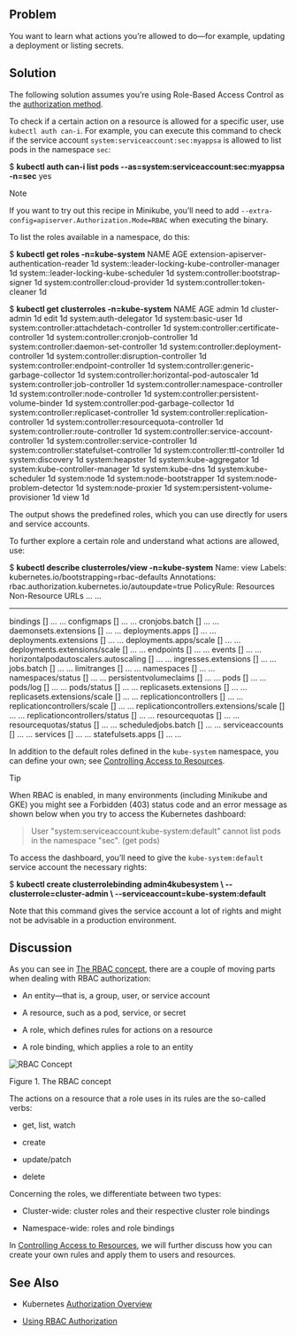 ## Problem

You want to learn what actions you’re allowed to do—​for example, updating a deployment or listing secrets.

## Solution

The following solution assumes you’re using Role-Based Access Control as the [authorization method](https://kubernetes.io/docs/admin/authorization/).

To check if a certain action on a resource is allowed for a specific user, use `kubectl auth can-i`. For example, you can execute this command to check if the service account `system:serviceaccount:sec:myappsa` is allowed to list pods in the namespace `sec`:

$ **kubectl auth can-i list pods --as=system:serviceaccount:sec:myappsa -n=sec**
yes

Note

If you want to try out this recipe in Minikube, you’ll need to add `--extra-config=apiserver.Authorization.Mode=RBAC` when executing the binary.

To list the roles available in a namespace, do this:

$ **kubectl get roles -n=kube-system**
NAME                                             AGE
extension-apiserver-authentication-reader        1d
system::leader-locking-kube-controller-manager   1d
system::leader-locking-kube-scheduler            1d
system:controller:bootstrap-signer               1d
system:controller:cloud-provider                 1d
system:controller:token-cleaner                  1d

$ **kubectl get clusterroles -n=kube-system**
NAME                                             AGE
admin                                            1d
cluster-admin                                    1d
edit                                             1d
system:auth-delegator                            1d
system:basic-user                                1d
system:controller:attachdetach-controller        1d
system:controller:certificate-controller         1d
system:controller:cronjob-controller             1d
system:controller:daemon-set-controller          1d
system:controller:deployment-controller          1d
system:controller:disruption-controller          1d
system:controller:endpoint-controller            1d
system:controller:generic-garbage-collector      1d
system:controller:horizontal-pod-autoscaler      1d
system:controller:job-controller                 1d
system:controller:namespace-controller           1d
system:controller:node-controller                1d
system:controller:persistent-volume-binder       1d
system:controller:pod-garbage-collector          1d
system:controller:replicaset-controller          1d
system:controller:replication-controller         1d
system:controller:resourcequota-controller       1d
system:controller:route-controller               1d
system:controller:service-account-controller     1d
system:controller:service-controller             1d
system:controller:statefulset-controller         1d
system:controller:ttl-controller                 1d
system:discovery                                 1d
system:heapster                                  1d
system:kube-aggregator                           1d
system:kube-controller-manager                   1d
system:kube-dns                                  1d
system:kube-scheduler                            1d
system:node                                      1d
system:node-bootstrapper                         1d
system:node-problem-detector                     1d
system:node-proxier                              1d
system:persistent-volume-provisioner             1d
view                                             1d

The output shows the predefined roles, which you can use directly for users and service accounts.

To further explore a certain role and understand what actions are allowed, use:

$ **kubectl describe clusterroles/view -n=kube-system**
Name:           view
Labels:         kubernetes.io/bootstrapping=rbac-defaults
Annotations:    rbac.authorization.kubernetes.io/autoupdate=true
PolicyRule:
  Resources                                     Non-Resource URLs     ...  ...
  ---------                                     -----------------     ---  ---
  bindings                                      \[\]                    ...  ...
  configmaps                                    \[\]                    ...  ...
  cronjobs.batch                                \[\]                    ...  ...
  daemonsets.extensions                         \[\]                    ...  ...
  deployments.apps                              \[\]                    ...  ...
  deployments.extensions                        \[\]                    ...  ...
  deployments.apps/scale                        \[\]                    ...  ...
  deployments.extensions/scale                  \[\]                    ...  ...
  endpoints                                     \[\]                    ...  ...
  events                                        \[\]                    ...  ...
  horizontalpodautoscalers.autoscaling          \[\]                    ...  ...
  ingresses.extensions                          \[\]                    ...  ...
  jobs.batch                                    \[\]                    ...  ...
  limitranges                                   \[\]                    ...  ...
  namespaces                                    \[\]                    ...  ...
  namespaces/status                             \[\]                    ...  ...
  persistentvolumeclaims                        \[\]                    ...  ...
  pods                                          \[\]                    ...  ...
  pods/log                                      \[\]                    ...  ...
  pods/status                                   \[\]                    ...  ...
  replicasets.extensions                        \[\]                    ...  ...
  replicasets.extensions/scale                  \[\]                    ...  ...
  replicationcontrollers                        \[\]                    ...  ...
  replicationcontrollers/scale                  \[\]                    ...  ...
  replicationcontrollers.extensions/scale       \[\]                    ...  ...
  replicationcontrollers/status                 \[\]                    ...  ...
  resourcequotas                                \[\]                    ...  ...
  resourcequotas/status                         \[\]                    ...  ...
  scheduledjobs.batch                           \[\]                    ...  ...
  serviceaccounts                               \[\]                    ...  ...
  services                                      \[\]                    ...  ...
  statefulsets.apps                             \[\]                    ...  ...

In addition to the default roles defined in the `kube-system` namespace, you can define your own; see [Controlling Access to Resources](#access_control).

Tip

When RBAC is enabled, in many environments (including Minikube and GKE) you might see a Forbidden (403) status code and an error message as shown below when you try to access the Kubernetes dashboard:

> User "system:serviceaccount:kube-system:default" cannot list pods in the namespace "sec". (get pods)

To access the dashboard, you’ll need to give the `kube-system:default` service account the necessary rights:

$ **kubectl create clusterrolebinding admin4kubesystem \\
  --clusterrole=cluster-admin \\
  --serviceaccount=kube-system:default**

Note that this command gives the service account a lot of rights and might not be advisable in a production environment.

## Discussion

As you can see in [The RBAC concept](#rbac-concept), there are a couple of moving parts when dealing with RBAC authorization:

*   An entity—​that is, a group, user, or service account
    
*   A resource, such as a pod, service, or secret
    
*   A role, which defines rules for actions on a resource
    
*   A role binding, which applies a role to an entity
    

![RBAC Concept](images/k8sc_1002.png)

Figure 1. The RBAC concept

The actions on a resource that a role uses in its rules are the so-called verbs:

*   get, list, watch
    
*   create
    
*   update/patch
    
*   delete
    

Concerning the roles, we differentiate between two types:

*   Cluster-wide: cluster roles and their respective cluster role bindings
    
*   Namespace-wide: roles and role bindings
    

In [Controlling Access to Resources](#access_control), we will further discuss how you can create your own rules and apply them to users and resources.

## See Also

*   Kubernetes [Authorization Overview](https://kubernetes.io/docs/admin/authorization/)
    
*   [Using RBAC Authorization](https://kubernetes.io/docs/admin/authorization/rbac/)